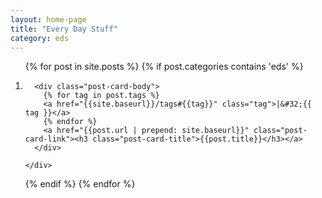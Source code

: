 ```yaml
---
layout: home-page
title: "Every Day Stuff"
category: eds
---
```

<ol class="post-card-box clearfix">
  {% for post in site.posts %}
   {% if post.categories contains 'eds' %}
  <li>
    <div class="post-card">
      <a href="{{post.url | prepend: site.baseurl}}" class="post-card-image" style="background-image: url( {{ "/assets/img/" | prepend: site.baseurl | append : post.img}} )">
      </a>

      <div class="post-card-body">
        {% for tag in post.tags %}
        <a href="{{site.baseurl}}/tags#{{tag}}" class="tag">|&#32;{{ tag }}</a>
        {% endfor %}
        <a href="{{post.url | prepend: site.baseurl}}" class="post-card-link"><h3 class="post-card-title">{{post.title}}</h3></a>
      </div>

    </div>
  </li>
   {% endif %}
  {% endfor %}
</ol>

